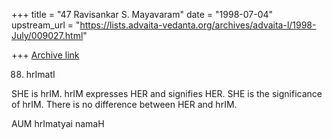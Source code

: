 +++
title = "47 Ravisankar S. Mayavaram"
date = "1998-07-04"
upstream_url = "https://lists.advaita-vedanta.org/archives/advaita-l/1998-July/009027.html"

+++
[Archive link](https://lists.advaita-vedanta.org/archives/advaita-l/1998-July/009027.html)

88. hrImatI

SHE is hrIM. hrIM expresses HER and signifies HER. SHE is the significance
of hrIM. There is no difference between HER and hrIM.

AUM hrImatyai namaH

